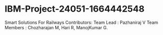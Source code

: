 # IBM-Project-24051-1664442548
Smart Solutions For Railways
Contributors:
Team Lead : Pazhaniraj V
Team Members : Chozharajan M, Hari R, ManojKumar G.
